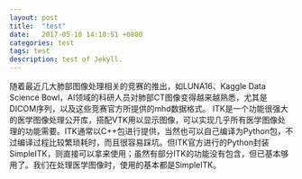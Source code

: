 ```yaml
---
layout: post
title:  "test"
date:   2017-05-10 14:10:51 +0800
categories: test
tags: test
description: test of Jekyll.
---
```

随着最近几大肺部图像处理相关的竞赛的推出，如LUNA16、Kaggle Data Science Bowl，AI领域的科研人员对肺部CT图像变得越来越熟悉，尤其是DICOM序列，以及这些竞赛官方所提供的mhd数据格式。
ITK是一个功能很强大的医学图像处理公开库，搭配VTK用以显示图像，可以实现几乎所有医学图像处理的功能需要。ITK通常以C++包进行提供，当然也可以自己编译为Python包，不过编译过程比较繁琐耗时，而且很容易踩坑。但ITK官方进行的Python封装SimpleITK，则直接可以拿来使用；虽然有部分ITK的功能没有包含，但已基本够用了。我们在处理医学图像时，使用的基本都是SimpleITK。
